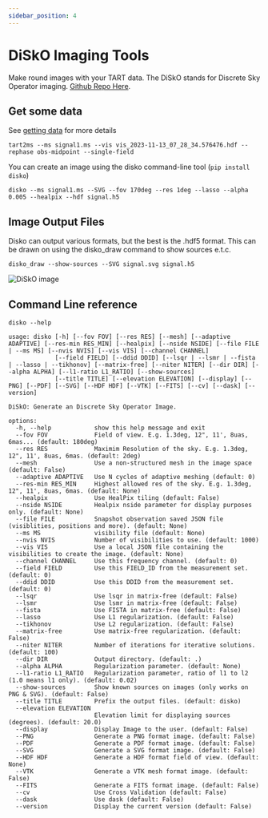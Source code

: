 ```yaml
---
sidebar_position: 4
---
```


# DiSkO Imaging Tools

Make round images with your TART data. The DiSkO stands for Discrete Sky Operator imaging. [Github Repo Here](https://github.com/tmolteno/disko).

## Get some data

See [getting data](/docs/basics/get-tart-data) for more details

```tart2ms --ms signal1.ms --vis vis_2023-11-13_07_28_34.576476.hdf --rephase obs-midpoint --single-field```

You can create an image using the disko command-line tool (```pip install disko```)

```disko --ms signal1.ms --SVG --fov 170deg --res 1deg --lasso --alpha 0.005 --healpix --hdf signal.h5```

## Image Output Files

Disko can output various formats, but the best is the .hdf5 format. This can be drawn on using the disko_draw command to show sources e.t.c.

```disko_draw --show-sources --SVG signal.svg signal.h5```
    
![DiSkO image](pathname:///img/signal.svg)

## Command Line reference

```
disko --help

usage: disko [-h] [--fov FOV] [--res RES] [--mesh] [--adaptive ADAPTIVE] [--res-min RES_MIN] [--healpix] [--nside NSIDE] [--file FILE | --ms MS] [--nvis NVIS] [--vis VIS] [--channel CHANNEL]
             [--field FIELD] [--ddid DDID] [--lsqr | --lsmr | --fista | --lasso | --tikhonov] [--matrix-free] [--niter NITER] [--dir DIR] [--alpha ALPHA] [--l1-ratio L1_RATIO] [--show-sources]
             [--title TITLE] [--elevation ELEVATION] [--display] [--PNG] [--PDF] [--SVG] [--HDF HDF] [--VTK] [--FITS] [--cv] [--dask] [--version]

DiSkO: Generate an Discrete Sky Operator Image.

options:
  -h, --help            show this help message and exit
  --fov FOV             Field of view. E.g. 1.3deg, 12", 11', 8uas, 6mas... (default: 180deg)
  --res RES             Maximim Resolution of the sky. E.g. 1.3deg, 12", 11', 8uas, 6mas. (default: 2deg)
  --mesh                Use a non-structured mesh in the image space (default: False)
  --adaptive ADAPTIVE   Use N cycles of adaptive meshing (default: 0)
  --res-min RES_MIN     Highest allowed res of the sky. E.g. 1.3deg, 12", 11', 8uas, 6mas. (default: None)
  --healpix             Use HealPix tiling (default: False)
  --nside NSIDE         Healpix nside parameter for display purposes only. (default: None)
  --file FILE           Snapshot observation saved JSON file (visiblities, positions and more). (default: None)
  --ms MS               visibility file (default: None)
  --nvis NVIS           Number of visibilities to use. (default: 1000)
  --vis VIS             Use a local JSON file containing the visibilities to create the image. (default: None)
  --channel CHANNEL     Use this frequency channel. (default: 0)
  --field FIELD         Use this FIELD_ID from the measurement set. (default: 0)
  --ddid DDID           Use this DDID from the measurement set. (default: 0)
  --lsqr                Use lsqr in matrix-free (default: False)
  --lsmr                Use lsmr in matrix-free (default: False)
  --fista               Use FISTA in matrix-free (default: False)
  --lasso               Use L1 regularization. (default: False)
  --tikhonov            Use L2 regularization. (default: False)
  --matrix-free         Use matrix-free regularization. (default: False)
  --niter NITER         Number of iterations for iterative solutions. (default: 100)
  --dir DIR             Output directory. (default: .)
  --alpha ALPHA         Regularization parameter. (default: None)
  --l1-ratio L1_RATIO   Regularization parameter, ratio of l1 to l2 (1.0 means l1 only). (default: 0.02)
  --show-sources        Show known sources on images (only works on PNG & SVG). (default: False)
  --title TITLE         Prefix the output files. (default: disko)
  --elevation ELEVATION
                        Elevation limit for displaying sources (degrees). (default: 20.0)
  --display             Display Image to the user. (default: False)
  --PNG                 Generate a PNG format image. (default: False)
  --PDF                 Generate a PDF format image. (default: False)
  --SVG                 Generate a SVG format image. (default: False)
  --HDF HDF             Generate a HDF format field of view. (default: None)
  --VTK                 Generate a VTK mesh format image. (default: False)
  --FITS                Generate a FITS format image. (default: False)
  --cv                  Use Cross Validation (default: False)
  --dask                Use dask (default: False)
  --version             Display the current version (default: False)
```
